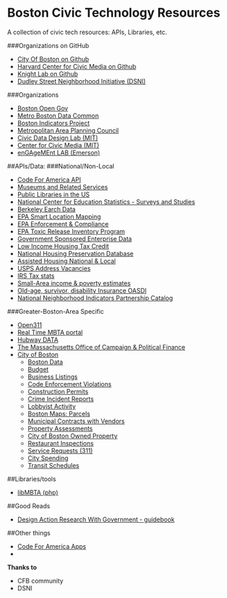 # Boston Civic Technology Resources
A collection of civic tech resources: APIs, Libraries, etc.

###Organizations on GitHub
  - [City Of Boston on Github](https://github.com/CityOfBoston)
  - [Harvard Center for Civic Media on Github](https://github.com/c4fcm)
  - [Knight Lab on Github](https://github.com/NUKnightLab)
  - [Dudley Street Neighborhood Initiative (DSNI)](https://github.com/dsni)

###Organizations
  - [Boston Open Gov](http://www.cityofboston.gov/open/)
  - [Metro Boston Data Common](http://metroboston.datacommon.org/)
  - [Boston Indicators Project](http://www.bostonindicators.org/)
  - [Metropolitan Area Planning Council](http://www.mapc.org/)
  - [Civic Data Design Lab (MIT)](http://www.civicdatadesignlab.org/)
  - [Center for Civic Media (MIT)](https://civic.mit.edu/)
  - [enGAgeMEnt LAB (Emerson)](http://engagementgamelab.org/)


##APIs/Data:
###National/Non-Local
  - [Code For America API](http://codeforamerica.org/api/)
  - [Museums and Related Services](http://www.imls.gov/research/museum_universe_data_file.aspx)
  - [Public Libraries in the US](http://www.imls.gov/research/public_libraries_in_the_united_states_survey.aspx)
  - [National Center for Education Statistics - Surveys and Studies](http://nces.ed.gov/surveys/SurveyGroups.asp?Group=1)
  - [Berkeley Earch Data](http://berkeleyearth.org/data/)
  - [EPA Smart Location Mapping](http://www2.epa.gov/smart-growth/smart-location-mapping)
  - [EPA Enforcement & Compliance](http://echo.epa.gov/)
  - [EPA Toxic Release Inventory Program](http://www2.epa.gov/toxics-release-inventory-tri-program)
  - [Government Sponsored Enterprise Data](http://www.huduser.org/portal/datasets/gse.html)
  - [Low Income Housing Tax Credit](http://lihtc.huduser.org/)
  - [National Housing Preservation Database](http://www.preservationdatabase.org/)
  - [Assisted Housing National & Local](http://www.huduser.org/portal/datasets/assthsg.html)
  - [USPS Address Vacancies](http://www.huduser.org/portal/datasets/usps.html)
  - [IRS Tax stats](http://www.irs.gov/uac/Tax-Stats-2)
  - [Small-Area income & poverty estimates](http://www.census.gov/did/www/saipe/)
  - [Old-age, survivor, disability Insurance OASDI](http://www.ssa.gov/policy/docs/statcomps/oasdi_zip/index.html)
  - [National Neighborhood Indicators Partnership Catalog](http://www.neighborhoodindicators.org/library/catalog)


###Greater-Boston-Area Specific
  - [Open311](http://www.open311.org/)
  - [Real Time MBTA portal](http://realtime.mbta.com/portal)
  - [Hubway DATA](http://hubwaydatachallenge.org/)
  - [The Massachusetts Office of Campaign & Political Finance](http://www.ocpf.us/) 
  - [City of Boston]()
    - [Boston Data](https://data.cityofboston.gov/)  
    - [Budget](http://www.cityofboston.gov/budget/default.asp)
    - [Business Listings](http://www.cityofboston.gov/cityclerk/dbasearch/)
    - [Code Enforcement Violations](https://data.cityofboston.gov/Permitting/Code-Enforcement-Building-and-Property-Violations/8sq6-p7et)
    - [Construction Permits](https://data.cityofboston.gov/Permitting/Approved-Building-Permits/msk6-43c6)
    - [Crime Incident Reports](https://data.cityofboston.gov/Public-Safety/Crime-Incident-Reports/7cdf-6fgx)
    - [Lobbyist Activity](http://www.cityofboston.gov/cityclerk/)
    - [Boston Maps: Parcels](http://bostonopendata.boston.opendata.arcgis.com/datasets/4597db05303642c7a7bd02d3062de45d_0)
    - [Municipal Contracts with Vendors](https://data.cityofboston.gov/Finance/Current-Active-Contracts/6yws-tqu3)
    - [Property Assessments](http://www.cityofboston.gov/assessing/)
    - [City of Boston Owned Property](https://data.cityofboston.gov/Facilities/City-of-Boston-Owned-Property/rsyv-u23m)
    - [Restaurant Inspections](https://data.cityofboston.gov/Health/Food-Establishment-Inspections/qndu-wx8w)
    - [Service Requests (311)](https://data.cityofboston.gov/City-Services/Mayor-s-24-Hour-Hotline-Service-Requests/awu8-dc52)
    - [City Spending](https://data.cityofboston.gov/Finance/Checkbook-Explorer/gqai-h7bg)
    - [Transit Schedules](http://www.mbta.com/rider_tools/developers/)


##Libraries/tools
  - [libMBTA (php)](https://github.com/standaloneSA/libMBTA)



##Good Reads
  - [Design Action Research With Government - guidebook](http://engagementgamelab.org/pdfs/darg.pdf)
  


##Other things
  - [Code For America Apps](https://www.codeforamerica.org/apps/)
  - 
  

**Thanks to**
  - CFB community
  - DSNI

